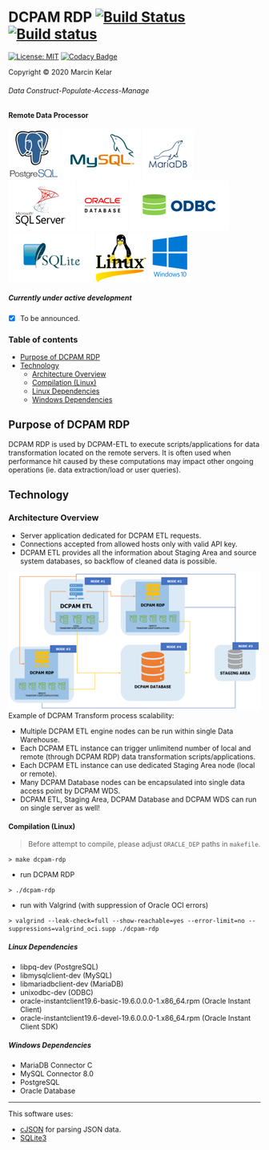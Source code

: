 # DCPAM RDP [![Build Status](https://travis-ci.org/OrionExplorer/dcpam.svg?branch=master)](https://travis-ci.org/OrionExplorer/dcpam) [![Build status](https://ci.appveyor.com/api/projects/status/43le8rn6721j8jtj/branch/master?svg=true)](https://ci.appveyor.com/project/OrionExplorer/dcpam/branch/master)
 
 [![License: MIT](https://img.shields.io/badge/License-MIT-brightgreen.svg)](https://opensource.org/licenses/MIT) [![Codacy Badge](https://app.codacy.com/project/badge/Grade/f5c3afcc56ab4e14910d7f68038d732a)](https://www.codacy.com/manual/OrionExplorer/dcpam?utm_source=github.com&amp;utm_medium=referral&amp;utm_content=OrionExplorer/dcpam&amp;utm_campaign=Badge_Grade)
 
 Copyright © 2020 Marcin Kelar
###### _Data Construct-Populate-Access-Manage_ 
#### Remote Data Processor
![PostgreSQL](https://raw.githubusercontent.com/OrionExplorer/dcpam/master/docs/postgresql102x100.png) ![MySQL](https://raw.githubusercontent.com/OrionExplorer/dcpam/master/docs/mysql159x100.png) ![MariaDB](https://raw.githubusercontent.com/OrionExplorer/dcpam/master/docs/mariadb100x100.png) ![Microsoft SQL Server](https://raw.githubusercontent.com/OrionExplorer/dcpam/master/docs/sqlserver134x100.png) ![Oracle Database](https://raw.githubusercontent.com/OrionExplorer/dcpam/master/docs/oracle100x100.png) ![ODBC](https://raw.githubusercontent.com/OrionExplorer/dcpam/master/docs/odbc199x100.png) ![SQLite3](https://raw.githubusercontent.com/OrionExplorer/dcpam/master/docs/sqlite171x100.png) ![Linux](https://raw.githubusercontent.com/OrionExplorer/dcpam/master/docs/linux100x100.png) ![Windows 10](https://raw.githubusercontent.com/OrionExplorer/dcpam/master/docs/windows87x100.png)

##### Currently under active development
* [x] To be announced.

### Table of contents
* [Purpose of DCPAM RDP](https://github.com/OrionExplorer/dcpam/tree/master/src/DCPAM_RDP#purpose-of-dcpam-rdp)
* [Technology](https://github.com/OrionExplorer/dcpam/tree/master/src/DCPAM_ETL#technology)
    * [Architecture Overview](https://github.com/OrionExplorer/dcpam/tree/master/src/DCPAM_ETL#architecture-overview)
    * [Compilation (Linux)](https://github.com/OrionExplorer/dcpam/tree/master/src/DCPAM_ETL#compilation-linux)
    * [Linux Dependencies](https://github.com/OrionExplorer/dcpam/tree/master/src/DCPAM_ETL#linux-dependencies)
    * [Windows Dependencies](https://github.com/OrionExplorer/dcpam/tree/master/src/DCPAM_ETL#windows-dependencies)

## Purpose of DCPAM RDP
DCPAM RDP is used by DCPAM-ETL to execute scripts/applications for data transformation located on the remote servers. It is often used when performance hit caused by these computations may impact other ongoing operations (ie. data extraction/load or user queries).

## Technology
### Architecture Overview
* Server application dedicated for DCPAM ETL requests.
* Connections accepted from allowed hosts only with valid API key.
* DCPAM ETL provides all the information about Staging Area and source system databases, so backflow of cleaned data is possible.

![Architecture overview](https://raw.githubusercontent.com/OrionExplorer/dcpam/master/docs/rdp.png)
Example of DCPAM Transform process scalability:
* Multiple DCPAM ETL engine nodes can be run within single Data Warehouse.
* Each DCPAM ETL instance can trigger unlimitend number of local and remote (through DCPAM RDP) data transformation scripts/applications.
* Each DCPAM ETL instance can use dedicated Staging Area node (local or remote).
* Many DCPAM Database nodes can be encapsulated into single data access point by DCPAM WDS.
* DCPAM ETL, Staging Area, DCPAM Database and DCPAM WDS can run on single server as well!

#### Compilation (Linux)
> Before attempt to compile, please adjust `ORACLE_DEP` paths in `makefile`.
```
> make dcpam-rdp
```
- run DCPAM RDP
```
> ./dcpam-rdp
```
- run with Valgrind (with suppression of Oracle OCI errors)
```
> valgrind --leak-check=full --show-reachable=yes --error-limit=no --suppressions=valgrind_oci.supp ./dcpam-rdp
```

##### Linux Dependencies
- libpq-dev (PostgreSQL)
- libmysqlclient-dev (MySQL)
- libmariadbclient-dev (MariaDB)
- unixodbc-dev (ODBC)
- oracle-instantclient19.6-basic-19.6.0.0.0-1.x86_64.rpm (Oracle Instant Client)
- oracle-instantclient19.6-devel-19.6.0.0.0-1.x86_64.rpm (Oracle Instant Client SDK)

##### Windows Dependencies
- MariaDB Connector C
- MySQL Connector 8.0
- PostgreSQL
- Oracle Database

---
This software uses:
* [cJSON](https://github.com/DaveGamble/cJSON "cJSON") for parsing JSON data.
* [SQLite3](https://www.sqlite.org/ "SQLite")

[1]: https://en.wikipedia.org/wiki/Data_warehouse
[2]: https://en.wikipedia.org/wiki/Extract,_transform,_load
[3]: https://en.wikipedia.org/wiki/Staging_(data)
[4]: https://en.wikipedia.org/wiki/Change_data_capture
[5]: https://en.wikipedia.org/wiki/Snowflake_schema
[6]: https://en.wikipedia.org/wiki/Star_schema
[7]: https://en.wikipedia.org/wiki/Extract,_load,_transform
[8]: https://en.wikipedia.org/wiki/Fact_constellation